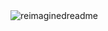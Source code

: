 <img src="https://myreadme.vercel.app/api/embed/JacksonDorschner?panels=userstatistics,toprepositories,toplanguages,commitgraph" alt="reimaginedreadme" />
